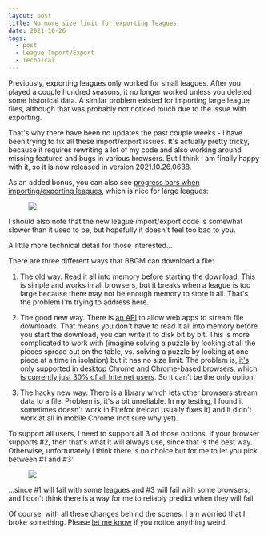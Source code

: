 ```yaml
---
layout: post
title: No more size limit for exporting leagues
date: 2021-10-26
tags:
  - post
  - League Import/Export
  - Technical
---
```


Previously, exporting leagues only worked for small leagues. After you played a couple hundred seasons, it no longer worked unless you deleted some historical data. A similar problem existed for importing large league files, although that was probably not noticed much due to the issue with exporting.

That's why there have been no updates the past couple weeks - I have been trying to fix all these import/export issues. It's actually pretty tricky, because it requires rewriting a lot of my code and also working around missing features and bugs in various browsers. But I think I am finally happy with it, so it is now released in version 2021.10.26.0638.

As an added bonus, you can also see [progress bars when importing/exporting leagues](https://i.imgur.com/EavYpvJ.png), which is nice for large leagues:

<!--more-->

<figure><img src="/files/size-limit-export-1.png" class="img-fluid"></figure>

I should also note that the new league import/export code is somewhat slower than it used to be, but hopefully it doesn't feel too bad to you.

A little more technical detail for those interested...

There are three different ways that BBGM can download a file:

1. The old way. Read it all into memory before starting the download. This is simple and works in all browsers, but it breaks when a league is too large because there may not be enough memory to store it all. That's the problem I'm trying to address here.

2. The good new way. There is [an API](https://web.dev/file-system-access/) to allow web apps to stream file downloads. That means you don't have to read it all into memory before you start the download, you can write it to disk bit by bit. This is more complicated to work with (imagine solving a puzzle by looking at all the pieces spread out on the table, vs. solving a puzzle by looking at one piece at a time in isolation) but it has no size limit. The problem is, [it's only supported in desktop Chrome and Chrome-based browsers, which is currently just 30% of all Internet users](https://caniuse.com/native-filesystem-api). So it can't be the only option.

3. The hacky new way. There is [a library](https://github.com/jimmywarting/StreamSaver.js) which lets other browsers stream data to a file. Problem is, it's a bit unreliable. In my testing, I found it sometimes doesn't work in Firefox (reload usually fixes it) and it didn't work at all in mobile Chrome (not sure why yet).

To support all users, I need to support all 3 of those options. If your browser supports #2, then that's what it will always use, since that is the best way. Otherwise, unfortunately I think there is no choice but for me to let you pick between #1 and #3:

<figure><img src="/files/size-limit-export-2.png" class="img-fluid"></figure>

...since #1 will fail with some leagues and #3 will fail with some browsers, and I don't think there is a way for me to reliably predict when they will fail.

Of course, with all these changes behind the scenes, I am worried that I broke something. Please [let me know](/contact/) if you notice anything weird.
